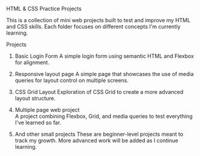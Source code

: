  HTML & CSS Practice Projects

This is a collection of mini web
projects built to test and improve my 
HTML and CSS skills. Each folder focuses
on different concepts I'm currently learning.

 Projects

1. Basic Login Form
A simple login form using semantic HTML 
and Flexbox for alignment.

2. Responsive layout page
 A simple page that showcases the use of media
 queries for layout control on multiple screens.

4. CSS Grid Layout
Exploration of CSS Grid to create a more 
advanced layout structure.

5. Multiple page web project  
A project combining Flexbox, Grid, and media 
queries to test everything I've learned so far.

6. And other small projects
These are beginner-level projects
meant to track my growth. More advanced
work will be added as I continue learning.

